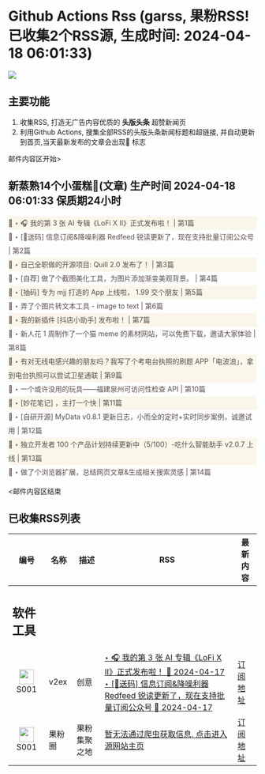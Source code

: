 # Github Actions Rss (garss, 果粉RSS! 已收集2个RSS源, 生成时间: 2024-04-18 06:01:33)

![](https://cdn.jsdelivr.net/gh/xinkeji/garss/_media/ga-rss.png)



## 主要功能
1. 收集RSS, 打造无广告内容优质的 **头版头条** 超赞新闻页
2. 利用Github Actions, 搜集全部RSS的头版头条新闻标题和超链接, 并自动更新到首页,当天最新发布的文章会出现🌈 标志

邮件内容区开始>
<h2>新蒸熟14个小蛋糕🍰(文章) 生产时间 2024-04-18 06:01:33 保质期24小时</h2>

<div style='line-height:3;background-color:#FAF6EA;' ><a href='https://www.v2ex.com/t/1033419#reply5' style="line-height:2;text-decoration:none;display:block;color:#584D49;">🌈 ‣ 🎧 我的第 3 张 AI 专辑《LoFi X II》正式发布啦！ | 第1篇</a></div><div style='line-height:3;' ><a href='https://www.v2ex.com/t/1033351#reply10' style="line-height:2;text-decoration:none;display:block;color:#584D49;">🌈 ‣ [🎁送码] 信息订阅&降噪利器 Redfeed 锐读更新了，现在支持批量订阅公众号 | 第2篇</a></div><div style='line-height:3;background-color:#FAF6EA;' ><a href='https://www.v2ex.com/t/1033179#reply45' style="line-height:2;text-decoration:none;display:block;color:#584D49;">🌈 ‣ 自己全职做的开源项目: Quill 2.0 发布了！ | 第3篇</a></div><div style='line-height:3;' ><a href='https://www.v2ex.com/t/1033438#reply0' style="line-height:2;text-decoration:none;display:block;color:#584D49;">🌈 ‣ [自荐] 做了个截图美化工具，为图片添加渐变美观背景。 | 第4篇</a></div><div style='line-height:3;background-color:#FAF6EA;' ><a href='https://www.v2ex.com/t/1033392#reply5' style="line-height:2;text-decoration:none;display:block;color:#584D49;">🌈 ‣ [抽码] 专为 mjj 打造的 App 上线啦， 1.99 交个朋友 | 第5篇</a></div><div style='line-height:3;' ><a href='https://www.v2ex.com/t/1033404#reply2' style="line-height:2;text-decoration:none;display:block;color:#584D49;">🌈 ‣ 弄了个图片转文本工具 - image to text | 第6篇</a></div><div style='line-height:3;background-color:#FAF6EA;' ><a href='https://www.v2ex.com/t/1033363#reply3' style="line-height:2;text-decoration:none;display:block;color:#584D49;">🌈 ‣ 我的新插件 [抖店小助手] 发布啦！ | 第7篇</a></div><div style='line-height:3;' ><a href='https://www.v2ex.com/t/1033448#reply0' style="line-height:2;text-decoration:none;display:block;color:#584D49;">🌈 ‣ 新人花 1 周制作了一个猫 meme 的素材网站，可以免费下载，邀请大家体验 | 第8篇</a></div><div style='line-height:3;background-color:#FAF6EA;' ><a href='https://www.v2ex.com/t/1033433#reply0' style="line-height:2;text-decoration:none;display:block;color:#584D49;">🌈 ‣ 有对无线电感兴趣的朋友吗？我写了个考电台执照的刷题 APP「电波浪」，拿到电台执照可以尝试卫星通联 | 第9篇</a></div><div style='line-height:3;' ><a href='https://www.v2ex.com/t/1033335#reply6' style="line-height:2;text-decoration:none;display:block;color:#584D49;">🌈 ‣ 一个或许没用的玩具——福建泉州可访问性检查 API | 第10篇</a></div><div style='line-height:3;background-color:#FAF6EA;' ><a href='https://www.v2ex.com/t/1033328#reply4' style="line-height:2;text-decoration:none;display:block;color:#584D49;">🌈 ‣ [妙花笔记] ，主打一个快 | 第11篇</a></div><div style='line-height:3;' ><a href='https://www.v2ex.com/t/1033296#reply0' style="line-height:2;text-decoration:none;display:block;color:#584D49;">🌈 ‣ [自研开源] MyData v0.8.1 更新日志，小而全的定时+实时同步案例，诚邀试用 | 第12篇</a></div><div style='line-height:3;background-color:#FAF6EA;' ><a href='https://www.v2ex.com/t/1033262#reply4' style="line-height:2;text-decoration:none;display:block;color:#584D49;">🌈 ‣ 独立开发者 100 个产品计划持续更新中（5/100）-吃什么智能助手 v2.0.7 上线 | 第13篇</a></div><div style='line-height:3;' ><a href='https://www.v2ex.com/t/1033204#reply0' style="line-height:2;text-decoration:none;display:block;color:#584D49;">🌈 ‣ 做了个浏览器扩展，总结网页文章&生成相关搜索灵感 | 第14篇</a></div>

<邮件内容区结束

## 已收集RSS列表

| 编号 | 名称 | 描述 | RSS | 最新内容 |
| --- | --- | --- | --- | --- |
| <h2 id="软件工具">软件工具</h2> |  |   |  |  |
| <div id="S001" style="text-align: center;"><img src="https://cdn.jsdelivr.net/gh/zhaoolee/garss/_media/favicon/S001.png" width="30px" style="width:30px;height: auto;"/><br><span>S001</span></div> | v2ex | 创意 | [‣ 🎧 我的第 3 张 AI 专辑《LoFi X II》正式发布啦！ 🌈 2024-04-17](https://www.v2ex.com/t/1033419#reply5)<br/>[‣ \[🎁送码\] 信息订阅&降噪利器 Redfeed 锐读更新了，现在支持批量订阅公众号 🌈 2024-04-17](https://www.v2ex.com/t/1033351#reply10) | [订阅地址](https://www.v2ex.com/feed/tab/creative.xml) |
| <div id="S001" style="text-align: center;"><img src="https://cdn.jsdelivr.net/gh/zhaoolee/garss/_media/favicon/S001.png" width="30px" style="width:30px;height: auto;"/><br><span>S001</span></div> | 果粉圈 | 果粉集聚之地 | [暂无法通过爬虫获取信息, 点击进入源网站主页](https://g0f.cn) | [订阅地址](https://g0f.cn/rss.xml) |



